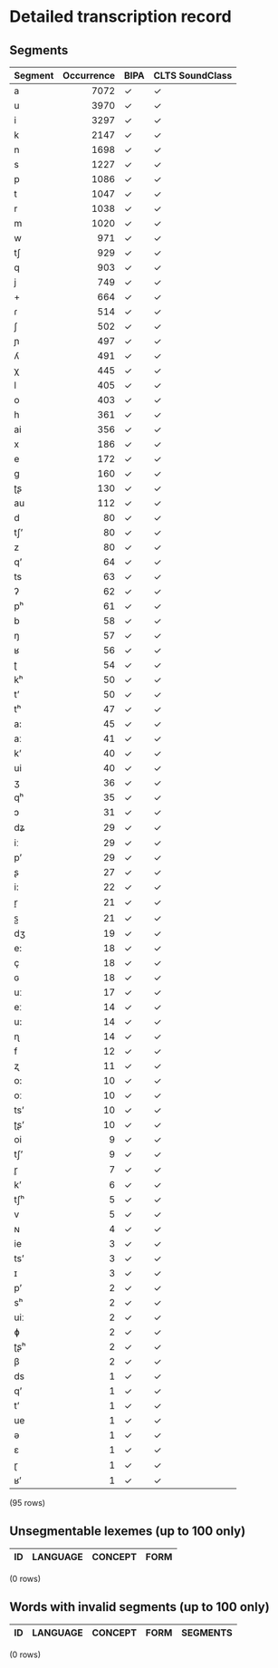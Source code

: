 
# Detailed transcription record

## Segments

| Segment | Occurrence | BIPA | CLTS SoundClass |
|:----------|-------------:|:-------|:------------------|
| a | 7072 | ✓ | ✓ |
| u | 3970 | ✓ | ✓ |
| i | 3297 | ✓ | ✓ |
| k | 2147 | ✓ | ✓ |
| n | 1698 | ✓ | ✓ |
| s | 1227 | ✓ | ✓ |
| p | 1086 | ✓ | ✓ |
| t | 1047 | ✓ | ✓ |
| r | 1038 | ✓ | ✓ |
| m | 1020 | ✓ | ✓ |
| w | 971 | ✓ | ✓ |
| tʃ | 929 | ✓ | ✓ |
| q | 903 | ✓ | ✓ |
| j | 749 | ✓ | ✓ |
| + | 664 | ✓ | ✓ |
| ɾ | 514 | ✓ | ✓ |
| ʃ | 502 | ✓ | ✓ |
| ɲ | 497 | ✓ | ✓ |
| ʎ | 491 | ✓ | ✓ |
| χ | 445 | ✓ | ✓ |
| l | 405 | ✓ | ✓ |
| o | 403 | ✓ | ✓ |
| h | 361 | ✓ | ✓ |
| ai | 356 | ✓ | ✓ |
| x | 186 | ✓ | ✓ |
| e | 172 | ✓ | ✓ |
| g | 160 | ✓ | ✓ |
| ʈʂ | 130 | ✓ | ✓ |
| au | 112 | ✓ | ✓ |
| d | 80 | ✓ | ✓ |
| tʃʼ | 80 | ✓ | ✓ |
| z | 80 | ✓ | ✓ |
| qʼ | 64 | ✓ | ✓ |
| ts | 63 | ✓ | ✓ |
| ʔ | 62 | ✓ | ✓ |
| pʰ | 61 | ✓ | ✓ |
| b | 58 | ✓ | ✓ |
| ŋ | 57 | ✓ | ✓ |
| ʁ | 56 | ✓ | ✓ |
| ʈ | 54 | ✓ | ✓ |
| kʰ | 50 | ✓ | ✓ |
| tʼ | 50 | ✓ | ✓ |
| tʰ | 47 | ✓ | ✓ |
| a: | 45 | ✓ | ✓ |
| aː | 41 | ✓ | ✓ |
| kʼ | 40 | ✓ | ✓ |
| ui | 40 | ✓ | ✓ |
| ʒ | 36 | ✓ | ✓ |
| qʰ | 35 | ✓ | ✓ |
| ɔ | 31 | ✓ | ✓ |
| dʑ | 29 | ✓ | ✓ |
| iː | 29 | ✓ | ✓ |
| pʼ | 29 | ✓ | ✓ |
| ʂ | 27 | ✓ | ✓ |
| i: | 22 | ✓ | ✓ |
| r̝ | 21 | ✓ | ✓ |
| s̺ | 21 | ✓ | ✓ |
| dʒ | 19 | ✓ | ✓ |
| e: | 18 | ✓ | ✓ |
| ç | 18 | ✓ | ✓ |
| ɢ | 18 | ✓ | ✓ |
| uː | 17 | ✓ | ✓ |
| eː | 14 | ✓ | ✓ |
| u: | 14 | ✓ | ✓ |
| ɳ | 14 | ✓ | ✓ |
| f | 12 | ✓ | ✓ |
| ʐ | 11 | ✓ | ✓ |
| o: | 10 | ✓ | ✓ |
| oː | 10 | ✓ | ✓ |
| tsʼ | 10 | ✓ | ✓ |
| ʈʂ’ | 10 | ✓ | ✓ |
| oi | 9 | ✓ | ✓ |
| tʃ’ | 9 | ✓ | ✓ |
| r̥ | 7 | ✓ | ✓ |
| k’ | 6 | ✓ | ✓ |
| tʃʰ | 5 | ✓ | ✓ |
| v | 5 | ✓ | ✓ |
| ɴ | 4 | ✓ | ✓ |
| ie | 3 | ✓ | ✓ |
| ts’ | 3 | ✓ | ✓ |
| ɪ | 3 | ✓ | ✓ |
| p’ | 2 | ✓ | ✓ |
| sʰ | 2 | ✓ | ✓ |
| uiː | 2 | ✓ | ✓ |
| ɸ | 2 | ✓ | ✓ |
| ʈʂʰ | 2 | ✓ | ✓ |
| β | 2 | ✓ | ✓ |
| ds | 1 | ✓ | ✓ |
| q’ | 1 | ✓ | ✓ |
| t’ | 1 | ✓ | ✓ |
| ue | 1 | ✓ | ✓ |
| ə | 1 | ✓ | ✓ |
| ɛ | 1 | ✓ | ✓ |
| ɽ | 1 | ✓ | ✓ |
| ʁ’ | 1 | ✓ | ✓ |

(95 rows)



## Unsegmentable lexemes (up to 100 only)

| ID | LANGUAGE | CONCEPT | FORM |
|------|------------|-----------|--------|

(0 rows)



## Words with invalid segments (up to 100 only)

| ID | LANGUAGE | CONCEPT | FORM | SEGMENTS |
|------|------------|-----------|--------|------------|

(0 rows)


